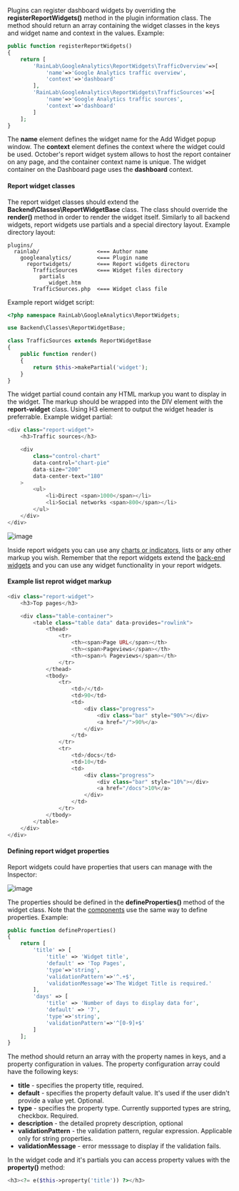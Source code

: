 Plugins can register dashboard widgets by overriding the **registerReportWidgets()** method in the plugin information class. The method should return an array containing the widget classes in the keys and widget name and context in the values. Example:


```php
public function registerReportWidgets()
{
    return [
        'RainLab\GoogleAnalytics\ReportWidgets\TrafficOverview'=>[
            'name'=>'Google Analytics traffic overview',
            'context'=>'dashboard'
        ],
        'RainLab\GoogleAnalytics\ReportWidgets\TrafficSources'=>[
            'name'=>'Google Analytics traffic sources',
            'context'=>'dashboard'
        ]
    ];
}
```

The **name** element defines the widget name for the Add Widget popup window. The **context** element defines the context where the widget could be used. October's report widget system allows to host the report container on any page, and the container context name is unique. The widget container on the Dashboard page uses the **dashboard** context.

#### Report widget classes

The report widget classes should extend the **Backend\Classes\ReportWidgetBase** class. The class should override the **render()** method in order to render the widget itself. Similarly to all backend widgets, report widgets use partials and a special directory layout. Example directory layout:

```
plugins/
  rainlab/                  <=== Author name
    googleanalytics/        <=== Plugin name
      reportwidgets/        <=== Report widgets directoru
        TrafficSources      <=== Widget files directory
          partials
            _widget.htm
        TrafficSources.php  <=== Widget class file

```

Example report widget script:

```php
<?php namespace RainLab\GoogleAnalytics\ReportWidgets;

use Backend\Classes\ReportWidgetBase;

class TrafficSources extends ReportWidgetBase
{
    public function render()
    {
        return $this->makePartial('widget');
    }
}
```

The widget partial cound contain any HTML markup you want to display in the widget. The markup should be wrapped into the DIV element with the **report-widget** class. Using H3 element to output the widget header is preferrable. Example widget partial:

```php
<div class="report-widget">
    <h3>Traffic sources</h3>

    <div 
        class="control-chart"
        data-control="chart-pie" 
        data-size="200"
        data-center-text="180"
    >
        <ul>
            <li>Direct <span>1000</span></li>
            <li>Social networks <span>800</span></li>
        </ul>
    </div>
</div>
```

![image](traffic-sources.png)

Inside report widgets you can use any [charts or indicators](backend-charts-and-indicators.md), lists or any other markup you wish. Remember that the report widgets extend the [back-end widgets](backend-widgets.md) and you can use any widget functionality in your report widgets.

#### Example list reprot widget markup

```php
<div class="report-widget">
    <h3>Top pages</h3>

    <div class="table-container">
        <table class="table data" data-provides="rowlink">
            <thead>
                <tr>
                    <th><span>Page URL</span></th>
                    <th><span>Pageviews</span></th>
                    <th><span>% Pageviews</span></th>
                </tr>
            </thead>
            <tbody>
                <tr>
                    <td>/</td>
                    <td>90</td>
                    <td>
                        <div class="progress">
                            <div class="bar" style="90%"></div>
                            <a href="/">90%</a>
                        </div>
                    </td>
                </tr>
                <tr>
                    <td>/docs</td>
                    <td>10</td>
                    <td>
                        <div class="progress">
                            <div class="bar" style="10%"></div>
                            <a href="/docs">10%</a>
                        </div>
                    </td>
                </tr>
            </tbody>
        </table>
    </div>
</div>
```

#### Defining report widget properties

Report widgets could have properties that users can manage with the Inspector:

![image](report-widget-inspector.png)

The properties should be defined in the **defineProperties()** method of the widget class. Note that the [components](extensibility-components.md) use the same way to define properties. Example:

```php
public function defineProperties()
{
    return [
        'title' => [
            'title' => 'Widget title',
            'default' => 'Top Pages',
            'type'=>'string',
            'validationPattern'=>'^.+$',
            'validationMessage'=>'The Widget Title is required.'
        ],
        'days' => [
            'title' => 'Number of days to display data for',
            'default' => '7',
            'type'=>'string',
            'validationPattern'=>'^[0-9]+$'
        ]
    ];
}
```

The method should return an array with the property names in keys, and a property configuration in values. The property configuration array could have the following keys:

* **title** - specifies the property title, required.
* **default** - specifies the property default value. It's used if the user didn't provide a value yet. Optional.
* **type** - specifies the property type. Currently supported types are string, checkbox. Required.
* **description** - the detailed proprety description, optional
* **validationPattern** - the validation pattern, regular expression. Applicable only for string properties.
* **validationMessage** - error messsage to display if the validation fails.

In the widget code and it's partials you can access property values with the **property()** method:

```php
<h3><?= e($this->property('title')) ?></h3>
```